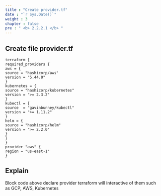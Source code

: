```yaml
---
title : "Create provider.tf"
date : "`r Sys.Date()`"
weight : 3
chapter : false
pre : " <b> 2.2.2.1 </b> "
---
```

## Create file provider.tf
    terraform {
    required_providers {
    aws = {
    source = "hashicorp/aws"
    version = "5.44.0"
    }
    kubernetes = {
    source = "hashicorp/kubernetes"
    version = ">= 2.3.2"
    }
    kubectl = {
    source  = "gavinbunney/kubectl"
    version = ">= 1.11.2"
    }
    helm = {
    source = "hashicorp/helm"
    version = ">= 2.2.0"
    }
    }
    }
    provider "aws" {
    region = "us-east-1"
    }
## Explain
Block code above declare provider terraform will interactive of them such as GCP, AWS, Kubernetes